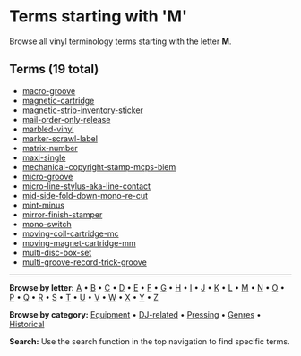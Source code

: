 # Terms starting with 'M'

Browse all vinyl terminology terms starting with the letter **M**.

## Terms (19 total)

- [macro-groove](../terms/m/macro-groove.md)
- [magnetic-cartridge](../terms/m/magnetic-cartridge.md)
- [magnetic-strip-inventory-sticker](../terms/m/magnetic-strip-inventory-sticker.md)
- [mail-order-only-release](../terms/m/mail-order-only-release.md)
- [marbled-vinyl](../terms/m/marbled-vinyl.md)
- [marker-scrawl-label](../terms/m/marker-scrawl-label.md)
- [matrix-number](../terms/m/matrix-number.md)
- [maxi-single](../terms/m/maxi-single.md)
- [mechanical-copyright-stamp-mcps-biem](../terms/m/mechanical-copyright-stamp-mcps-biem.md)
- [micro-groove](../terms/m/micro-groove.md)
- [micro-line-stylus-aka-line-contact](../terms/m/micro-line-stylus-aka-line-contact.md)
- [mid-side-fold-down-mono-re-cut](../terms/m/mid-side-fold-down-mono-re-cut.md)
- [mint-minus](../terms/m/mint-minus.md)
- [mirror-finish-stamper](../terms/m/mirror-finish-stamper.md)
- [mono-switch](../terms/m/mono-switch.md)
- [moving-coil-cartridge-mc](../terms/m/moving-coil-cartridge-mc.md)
- [moving-magnet-cartridge-mm](../terms/m/moving-magnet-cartridge-mm.md)
- [multi-disc-box-set](../terms/m/multi-disc-box-set.md)
- [multi-groove-record-trick-groove](../terms/m/multi-groove-record-trick-groove.md)


---

**Browse by letter:** [A](a.md) • [B](b.md) • [C](c.md) • [D](d.md) • [E](e.md) • [F](f.md) • [G](g.md) • [H](h.md) • [I](i.md) • [J](j.md) • [K](k.md) • [L](l.md) • [M](m.md) • [N](n.md) • [O](o.md) • [P](p.md) • [Q](q.md) • [R](r.md) • [S](s.md) • [T](t.md) • [U](u.md) • [V](v.md) • [W](w.md) • [X](x.md) • [Y](y.md) • [Z](z.md)

**Browse by category:** [Equipment](../tags/equipment.md) • [DJ-related](../tags/dj-related.md) • [Pressing](../tags/pressing.md) • [Genres](../tags/genres.md) • [Historical](../tags/historical.md)

**Search:** Use the search function in the top navigation to find specific terms.
